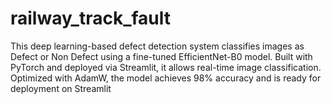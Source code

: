 # railway_track_fault
This deep learning-based defect detection system classifies images as Defect or Non Defect using a fine-tuned EfficientNet-B0 model. Built with PyTorch and deployed via Streamlit, it allows real-time image classification. Optimized with AdamW, the model achieves 98% accuracy and is ready for deployment on Streamlit
